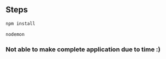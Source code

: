 ## Steps

```bash
npm install
```

```bash
nodemon
```

### Not able to make complete application due to time :)

